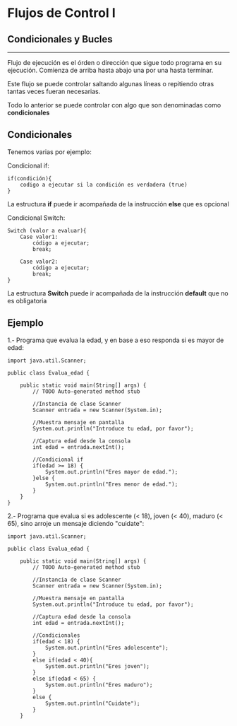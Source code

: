 # Flujos de Control I

## Condicionales y Bucles

---

Flujo de ejecución es el órden o dirección que sigue todo programa en su ejecución.  Comienza de arriba hasta abajo una por una hasta terminar.

Este flujo se puede controlar saltando algunas líneas o repitiendo otras tantas veces fueran necesarias.

Todo lo anterior se puede controlar con algo que son denominadas como **condicionales**

## Condicionales

Tenemos varias por ejemplo:

  Condicional if:

    if(condición){
        codigo a ejecutar si la condición es verdadera (true)
    }

La estructura **if** puede ir acompañada de la instrucción **else** que es opcional

Condicional Switch:

    Switch (valor a evaluar){
        Case valor1:
            código a ejecutar;
            break;

        Case valor2:
            código a ejecutar;
            break;
    }

La estructura **Switch** puede ir acompañada de la instrucción **default** que no es obligatoria

## Ejemplo

1.- Programa que evalua la edad, y en base a eso responda si es mayor de edad:

    import java.util.Scanner;

    public class Evalua_edad {

        public static void main(String[] args) {
            // TODO Auto-generated method stub

            //Instancia de clase Scanner
            Scanner entrada = new Scanner(System.in);

            //Muestra mensaje en pantalla
            System.out.println("Introduce tu edad, por favor");

            //Captura edad desde la consola
            int edad = entrada.nextInt();

            //Condicional if
            if(edad >= 18) {
                System.out.println("Eres mayor de edad.");
            }else {
                System.out.println("Eres menor de edad.");
            }
        }
    }

2.- Programa que evalua si es adolescente (< 18), joven (< 40), maduro (< 65), sino arroje un mensaje diciendo "cuidate":

    import java.util.Scanner;

    public class Evalua_edad {

        public static void main(String[] args) {
            // TODO Auto-generated method stub

            //Instancia de clase Scanner
            Scanner entrada = new Scanner(System.in);

            //Muestra mensaje en pantalla
            System.out.println("Introduce tu edad, por favor");

            //Captura edad desde la consola
            int edad = entrada.nextInt();

            //Condicionales
            if(edad < 18) {
                System.out.println("Eres adolescente");
            }
            else if(edad < 40){
                System.out.println("Eres joven");
            }
            else if(edad < 65) {
                System.out.println("Eres maduro");
            }
            else {
                System.out.println("Cuidate");
            }
        }
